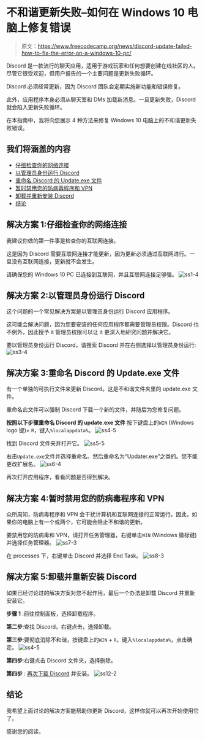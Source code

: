 # 不和谐更新失败–如何在 Windows 10 电脑上修复错误

> 原文：<https://www.freecodecamp.org/news/discord-update-failed-how-to-fix-the-error-on-a-windows-10-pc/>

Discord 是一款流行的聊天应用，适用于游戏玩家和任何想要创建在线社区的人。尽管它很受欢迎，但用户报告的一个主要问题是更新失败循环。

Discord 必须经常更新，因为 Discord 团队会定期实施新功能和错误修复。

此外，应用程序本身必须从聊天室和 DMs 加载新消息。一旦更新失败，Discord 就会陷入更新失败循环。

在本指南中，我将向您展示 4 种方法来修复 Windows 10 电脑上的不和谐更新失败错误。

## 我们将涵盖的内容

*   [仔细检查你的网络连接](#solution1doublecheckyourinternetconnection)
*   [以管理员身份运行 Discord](#solution2rundiscordasanadministrator)
*   [重命名 Discord 的 Update.exe 文件](#solution3renamediscordsupdateexefile)
*   [暂时禁用您的防病毒程序和 VPN](#solution4temporarilydisableyourantivirusprogramandvpn)
*   [卸载并重新安装 Discord](#solution5uninstallandreinstalldiscord)
*   [结论](#conclusion)

## 解决方案 1:仔细检查你的网络连接

我建议你做的第一件事是检查你的互联网连接。

这是因为 Discord 需要互联网连接才能更新，因为更新必须通过互联网进行。一旦没有互联网连接，更新就不会发生。

请确保您的 Windows 10 PC 已连接到互联网，并且互联网连接足够强。
![ss1-4](img/e278f36838a7f299ae4e32391c5b0fc9.png)


## 解决方案 2:以管理员身份运行 Discord

这个问题的一个常见解决方案是以管理员身份运行 Discord 应用程序。

这可能会解决问题，因为您要安装的任何应用程序都需要管理员权限。Discord 也不例外，因此授予 it 管理员权限可以让 it 更深入地研究问题并解决它。

要以管理员身份运行 Discord，请搜索 Discord 并在右侧选择以管理员身份运行:
![ss3-4](img/3099df1d3ee773d7f0237b2329f88249.png)

## 解决方案 3:重命名 Discord 的 Update.exe 文件

有一个单独的可执行文件来更新 Discord。这是不和谐文件夹里的 update.exe 文件。

重命名此文件可以强制 Discord 下载一个新的文件，并随后为您修复问题。

**按照以下步骤重命名 Discord 的 update.exe 文件**
按下键盘上的`WIN` (Windows logo 键)+ `R`，键入`%localappdata%`。
![ss4-5](img/b499c69c18496c784f686c3078a0a5e6.png)

找到 Discord 文件夹并打开它。
![ss5-5](img/cc484fe9d85c6a1561979fe18dfc647f.png)

右击`Update.exe`文件并选择重命名。然后重命名为“Updater.exe”之类的。您不能更改扩展名。
![ss6-4](img/f0b11580cd5fd0f27ff4be6b5c13c518.png)

再次打开应用程序，看看问题是否得到解决。

## 解决方案 4:暂时禁用您的防病毒程序和 VPN

众所周知，防病毒程序和 VPN 会干扰计算机和互联网连接的正常运行。因此，如果你的电脑上有一个或两个，它可能会阻止不和谐的更新。

要禁用您的防病毒和 VPN，请打开任务管理器，右键单击`WIN` (Windows 徽标键)并选择任务管理器。
![ss7-3](img/0abfdafaf773decab3cc63dc88efc4d8.png)

在 processes 下，右键单击 Discord 并选择 End Task。
![ss8-3](img/ece3f4411f63e6f226400177a7145e99.png)

## 解决方案 5:卸载并重新安装 Discord

如果已经讨论过的解决方案对您不起作用，最后一个办法是卸载 Discord 并重新安装它。

**步骤 1** :前往控制面板，选择卸载程序。


**第二步**:查找 Discord，右键点击，选择卸载。


**第三步**:要彻底消除不和谐，按键盘上的`WIN` + `R`，键入`%localappdata%`，点击确定。
![ss4-5](img/b499c69c18496c784f686c3078a0a5e6.png)

**第四步**:右键点击 Discord 文件夹，选择删除。


**第四步** : [再次下载 Discord](https://discord.com/download) 并安装。
![ss12-2](img/752c085f58dd6189bf7534bbd9d24961.png)

## 结论

我希望上面讨论的解决方案能帮助你更新 Discord，这样你就可以再次开始使用它了。

感谢您的阅读。